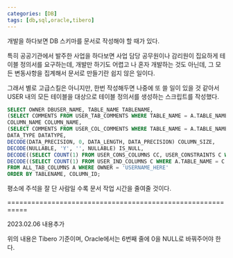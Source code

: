```yaml
---
categories: [DB]
tags: [db,sql,oracle,tibero]
---
```


개발을 하다보면 DB 스키마를 문서로 작성해야 할 때가 있다.

특히 공공기관에서 발주한 사업을 하다보면 사업 담당 공무원이나 감리원이 집요하게 테이블 정의서를 요구하는데, 개발만 하기도 어렵고 나 혼자 개발하는 것도 아닌데, 그 모든 변동사항을 집계해서 문서로 만들기란 쉽지 않은 일이다.

그래서 별로 고급스킬은 아니지만, 한번 작성해두면 나중에 또 쓸 일이 있을 것 같아서 USER 내의 모든 테이블을 대상으로 테이블 정의서를 생성하는 스크립트를 작성했다.

```sql
SELECT OWNER DBUSER_NAME, TABLE_NAME TABLENAME,
(SELECT COMMENTS FROM USER_TAB_COMMENTS WHERE TABLE_NAME = A.TABLE_NAME) TABLENAME_한글,
COLUMN_NAME COLUMN_NAME,
(SELECT COMMENTS FROM USER_COL_COMMENTS WHERE TABLE_NAME = A.TABLE_NAME AND COLUMN_NAME = A.COLUMN_NAME) COLUMNNAME_한글,
DATA_TYPE DATATYPE,
DECODE(DATA_PRECISION, 0, DATA_LENGTH, DATA_PRECISION) COLUMN_SIZE,
DECODE(NULLABLE, 'Y', '', NULLABLE) IS_NULL,
DECODE((SELECT COUNT(1) FROM USER_CONS_COLUMNS CC, USER_CONSTRAINTS C WHERE CC.CONSTRAINT_NAME = C.CONSTRAINT_NAME AND C.CONSTRAINT_TYPE='P' AND CC.TABLE_NAME = A.TABLE_NAME AND CC.COLUMN_NAME = A.COLUMN_NAME), 1, 'Y', NULL) IS_PK,
DECODE((SELECT COUNT(1) FROM USER_IND_COLUMNS C WHERE A.TABLE_NAME = C.TABLE_NAME AND A.COLUMN_NAME = C.COLUMN_NAME), 1, 'Y', NULL) IS_IDX
FROM ALL_TAB_COLUMNS A WHERE OWNER = 'USERNAME_HERE'
ORDER BY TABLENAME, COLUMN_ID;
```
평소에 주석을 잘 단 사람일 수록 문서 작업 시간을 줄여줄 것이다.

===========================================================

2023.02.06 내용추가

위의 내용은 Tibero 기준이며, Oracle에서는 6번째 줄에  0을 NULL로 바꿔주어야 한다.

